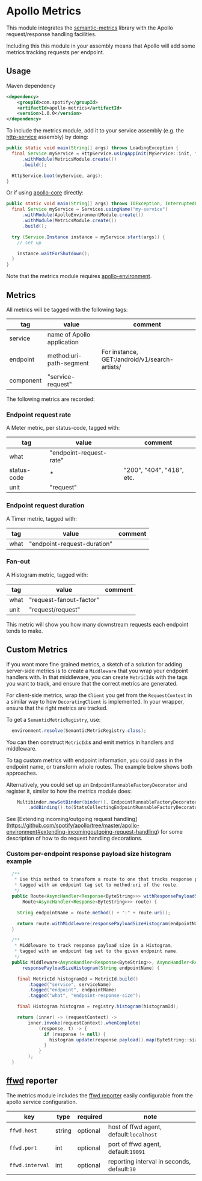 # Apollo Metrics

This module integrates the [semantic-metrics](https://github.com/spotify/semantic-metrics) library
with the Apollo request/response handling facilities.

Including this this module in your assembly means that Apollo will add some metrics tracking
requests per endpoint.


## Usage

Maven dependency

```xml
<dependency>
    <groupId>com.spotify</groupId>
    <artifactId>apollo-metrics</artifactId>
    <version>1.0.0</version>
</dependency>
```

To include the metrics module, add it to your service assembly (e.g. the
[http-service](https://github.com/spotify/apollo/tree/master/apollo-http-service) assembly) by doing:

```java
public static void main(String[] args) throws LoadingException {
  final Service myService = HttpService.usingAppInit(MyService::init, "my-service")
      .withModule(MetricsModule.create())
      .build();

  HttpService.boot(myService, args);
}
```

Or if using [apollo-core](https://github.com/spotify/apollo/tree/master/apollo-core) directly:

```java
public static void main(String[] args) throws IOException, InterruptedException {
  final Service myService = Services.usingName("my-service")
      .withModule(ApolloEnvironmentModule.create())
      .withModule(MetricsModule.create())
      .build();

  try (Service.Instance instance = myService.start(args)) {
    // set up

    instance.waitForShutdown();
  }
}
```

Note that the metrics module requires [apollo-environment](https://github.com/spotify/apollo/tree/master/apollo-environment).


## Metrics

All metrics will be tagged with the following tags:

| tag         | value                      | comment                                              |
|-------------|----------------------------|------------------------------------------------------|
| service     | name of Apollo application |                                                      |
| endpoint    | method:uri-path-segment    | For instance, GET:/android/v1/search-artists/<query> |
| component   | "service-request"          |                                                      |

The following metrics are recorded:

### Endpoint request rate

A Meter metric, per status-code, tagged with:

| tag         | value                      | comment                                              |
|-------------|----------------------------|------------------------------------------------------|
| what        | "endpoint-request-rate"    |                                                      |
| status-code | *                          | "200", "404", "418", etc.                            |
| unit        | "request"                  |                                                      |

### Endpoint request duration

A Timer metric, tagged with:

| tag         | value                      | comment                                              |
|-------------|----------------------------|------------------------------------------------------|
| what        | "endpoint-request-duration"|                                                      |

### Fan-out

A Histogram metric, tagged with:

| tag         | value                      | comment                                              |
|-------------|----------------------------|------------------------------------------------------|
| what        | "request-fanout-factor"    |                                                      |
| unit        | "request/request"          |                                                      |

This metric will show you how many downstream requests each endpoint tends to make.


## Custom Metrics

If you want more fine grained metrics, a sketch of a solution for adding server-side metrics is to
create a  ```Middleware``` that you wrap your endpoint handlers with. In that middleware, you can
create ```MetricId```s with the tags you want to track, and ensure that the correct metrics are
generated.

For client-side metrics, wrap the ```Client``` you get from the ```RequestContext``` in a similar
way to how ```DecoratingClient``` is implemented. In your wrapper, ensure that the right metrics
are tracked.

To get a `SemanticMetricRegistry`, use:
```java
  environment.resolve(SemanticMetricRegistry.class);
```

You can then construct `MetricId`:s and emit metrics in handlers and middleware.

To tag custom metrics with endpoint information, you could pass in the endpoint name, or transform
whole routes. The example below shows both approaches.

Alternatively, you could set up an `EndpointRunnableFactoryDecorator` and register
it, similar to how the metrics module does:
```java
    Multibinder.newSetBinder(binder(), EndpointRunnableFactoryDecorator.class)
        .addBinding().to(StatsCollectingEndpointRunnableFactoryDecorator.class);
```
See [Extending incoming/outgoing request handling]
(https://github.com/spotify/apollo/tree/master/apollo-environment#extending-incomingoutgoing-request-handling)
for some description of how to do request handling decorations.


### Custom per-endpoint response payload size histogram example

```java
  /**
   * Use this method to transform a route to one that tracks response payload sizes in a Histogram,
   * tagged with an endpoint tag set to method:uri of the route.
   */
  public Route<AsyncHandler<Response<ByteString>>> withResponsePayloadSizeHistogram(
      Route<AsyncHandler<Response<ByteString>>> route) {

    String endpointName = route.method() + ":" + route.uri();

    return route.withMiddleware(responsePayloadSizeHistogram(endpointName));
  }

  /**
   * Middleware to track response payload size in a Histogram,
   * tagged with an endpoint tag set to the given endpoint name.
   */
  public Middleware<AsyncHandler<Response<ByteString>>, AsyncHandler<Response<ByteString>>>
      responsePayloadSizeHistogram(String endpointName) {

    final MetricId histogramId = MetricId.build()
        .tagged("service", serviceName)
        .tagged("endpoint", endpointName)
        .tagged("what", "endpoint-response-size");

    final Histogram histogram = registry.histogram(histogramId);

    return (inner) -> (requestContext) ->
        inner.invoke(requestContext).whenComplete(
            (response, t) -> {
              if (response != null) {
                histogram.update(response.payload().map(ByteString::size).orElse(0));
              }
            }
        );
  }
```


## [ffwd](https://github.com/spotify/ffwd) reporter

The metrics module includes the [ffwd reporter](https://github.com/spotify/semantic-metrics#provided-plugins)
easily configurable from the apollo service configuration.

key | type | required | note
--- | --- | --- | ---
`ffwd.host` | string | optional | host of ffwd agent, default:`localhost`
`ffwd.port` | int | optional | port of ffwd agent, default:`19091`
`ffwd.interval` | int| optional | reporting interval in seconds, default:`30`
